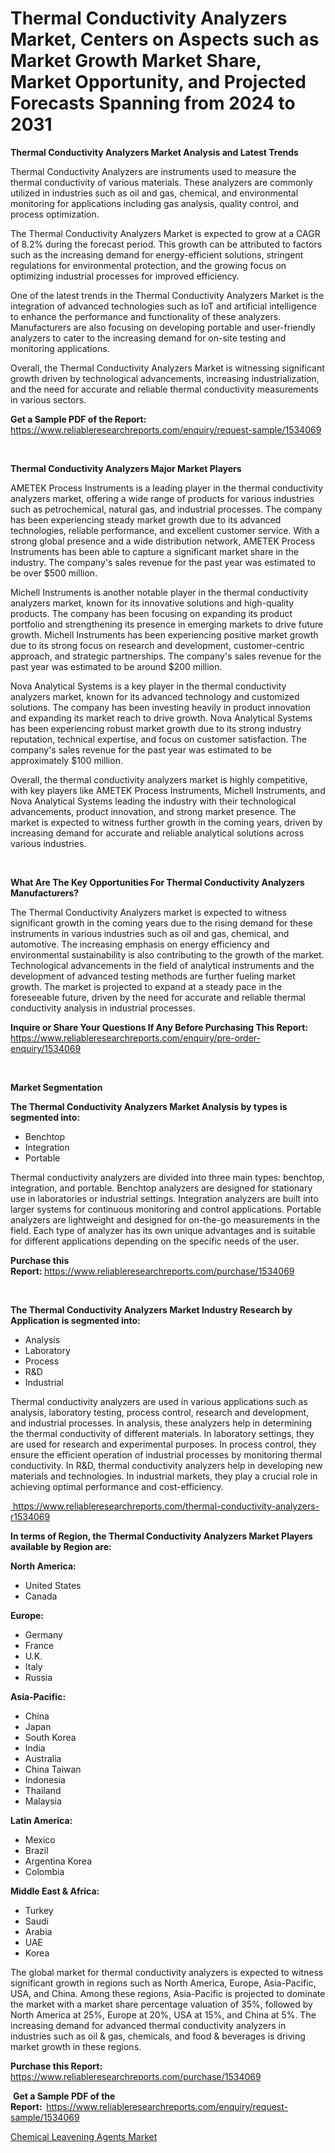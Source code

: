 <p><h1>Thermal Conductivity Analyzers Market, Centers on Aspects such as Market Growth Market Share, Market Opportunity, and Projected Forecasts Spanning from 2024 to 2031</h1></p><p><strong>Thermal Conductivity Analyzers Market Analysis and Latest Trends</strong></p>
<p><p>Thermal Conductivity Analyzers are instruments used to measure the thermal conductivity of various materials. These analyzers are commonly utilized in industries such as oil and gas, chemical, and environmental monitoring for applications including gas analysis, quality control, and process optimization.</p><p>The Thermal Conductivity Analyzers Market is expected to grow at a CAGR of 8.2% during the forecast period. This growth can be attributed to factors such as the increasing demand for energy-efficient solutions, stringent regulations for environmental protection, and the growing focus on optimizing industrial processes for improved efficiency.</p><p>One of the latest trends in the Thermal Conductivity Analyzers Market is the integration of advanced technologies such as IoT and artificial intelligence to enhance the performance and functionality of these analyzers. Manufacturers are also focusing on developing portable and user-friendly analyzers to cater to the increasing demand for on-site testing and monitoring applications.</p><p>Overall, the Thermal Conductivity Analyzers Market is witnessing significant growth driven by technological advancements, increasing industrialization, and the need for accurate and reliable thermal conductivity measurements in various sectors.</p></p>
<p><strong>Get a Sample PDF of the Report:&nbsp;</strong> <a href="https://www.reliableresearchreports.com/enquiry/request-sample/1534069">https://www.reliableresearchreports.com/enquiry/request-sample/1534069</a></p>
<p>&nbsp;</p>
<p><strong>Thermal Conductivity Analyzers Major Market Players</strong></p>
<p><p>AMETEK Process Instruments is a leading player in the thermal conductivity analyzers market, offering a wide range of products for various industries such as petrochemical, natural gas, and industrial processes. The company has been experiencing steady market growth due to its advanced technologies, reliable performance, and excellent customer service. With a strong global presence and a wide distribution network, AMETEK Process Instruments has been able to capture a significant market share in the industry. The company's sales revenue for the past year was estimated to be over $500 million.</p><p>Michell Instruments is another notable player in the thermal conductivity analyzers market, known for its innovative solutions and high-quality products. The company has been focusing on expanding its product portfolio and strengthening its presence in emerging markets to drive future growth. Michell Instruments has been experiencing positive market growth due to its strong focus on research and development, customer-centric approach, and strategic partnerships. The company's sales revenue for the past year was estimated to be around $200 million.</p><p>Nova Analytical Systems is a key player in the thermal conductivity analyzers market, known for its advanced technology and customized solutions. The company has been investing heavily in product innovation and expanding its market reach to drive growth. Nova Analytical Systems has been experiencing robust market growth due to its strong industry reputation, technical expertise, and focus on customer satisfaction. The company's sales revenue for the past year was estimated to be approximately $100 million.</p><p>Overall, the thermal conductivity analyzers market is highly competitive, with key players like AMETEK Process Instruments, Michell Instruments, and Nova Analytical Systems leading the industry with their technological advancements, product innovation, and strong market presence. The market is expected to witness further growth in the coming years, driven by increasing demand for accurate and reliable analytical solutions across various industries.</p></p>
<p>&nbsp;</p>
<p><strong>What Are The Key Opportunities For Thermal Conductivity Analyzers Manufacturers?</strong></p>
<p><p>The Thermal Conductivity Analyzers market is expected to witness significant growth in the coming years due to the rising demand for these instruments in various industries such as oil and gas, chemical, and automotive. The increasing emphasis on energy efficiency and environmental sustainability is also contributing to the growth of the market. Technological advancements in the field of analytical instruments and the development of advanced testing methods are further fueling market growth. The market is projected to expand at a steady pace in the foreseeable future, driven by the need for accurate and reliable thermal conductivity analysis in industrial processes.</p></p>
<p><strong>Inquire or Share Your Questions If Any Before Purchasing This Report:</strong> <a href="https://www.reliableresearchreports.com/enquiry/pre-order-enquiry/1534069">https://www.reliableresearchreports.com/enquiry/pre-order-enquiry/1534069</a></p>
<p>&nbsp;</p>
<p><strong>Market Segmentation</strong></p>
<p><strong>The Thermal Conductivity Analyzers Market Analysis by types is segmented into:</strong></p>
<p><ul><li>Benchtop</li><li>Integration</li><li>Portable</li></ul></p>
<p><p>Thermal conductivity analyzers are divided into three main types: benchtop, integration, and portable. Benchtop analyzers are designed for stationary use in laboratories or industrial settings. Integration analyzers are built into larger systems for continuous monitoring and control applications. Portable analyzers are lightweight and designed for on-the-go measurements in the field. Each type of analyzer has its own unique advantages and is suitable for different applications depending on the specific needs of the user.</p></p>
<p><strong>Purchase this Report:&nbsp;</strong><a href="https://www.reliableresearchreports.com/purchase/1534069">https://www.reliableresearchreports.com/purchase/1534069</a></p>
<p>&nbsp;</p>
<p><strong>The Thermal Conductivity Analyzers Market Industry Research by Application is segmented into:</strong></p>
<p><ul><li>Analysis</li><li>Laboratory</li><li>Process</li><li>R&D</li><li>Industrial</li></ul></p>
<p><p>Thermal conductivity analyzers are used in various applications such as analysis, laboratory testing, process control, research and development, and industrial processes. In analysis, these analyzers help in determining the thermal conductivity of different materials. In laboratory settings, they are used for research and experimental purposes. In process control, they ensure the efficient operation of industrial processes by monitoring thermal conductivity. In R&D, thermal conductivity analyzers help in developing new materials and technologies. In industrial markets, they play a crucial role in achieving optimal performance and cost-efficiency.</p></p>
<p><a href="https://www.reliableresearchreports.com/thermal-conductivity-analyzers-r1534069">&nbsp;https://www.reliableresearchreports.com/thermal-conductivity-analyzers-r1534069</a></p>
<p><strong>In terms of Region, the Thermal Conductivity Analyzers Market Players available by Region are:</strong></p>
<p>
    <p> <strong> North America: </strong>
        <ul>
            <li>United States</li>
            <li>Canada</li>
        </ul>
        </p> 
    <p> <strong> Europe: </strong>
        <ul>
            <li>Germany</li>
            <li>France</li>
            <li>U.K.</li>
            <li>Italy</li>
            <li>Russia</li>
        </ul>
        </p> 
    <p> <strong> Asia-Pacific: </strong>
        <ul>
            <li>China</li>
            <li>Japan</li>
            <li>South Korea</li>
            <li>India</li>
            <li>Australia</li>
            <li>China Taiwan</li>
            <li>Indonesia</li>
            <li>Thailand</li>
            <li>Malaysia</li>
        </ul>
        </p> 
    <p> <strong> Latin America: </strong>
        <ul>
            <li>Mexico</li>
            <li>Brazil</li>
            <li>Argentina Korea</li>
            <li>Colombia</li>
        </ul>
        </p> 
    <p> <strong> Middle East & Africa: </strong>
        <ul>
            <li>Turkey</li>
            <li>Saudi</li>
            <li>Arabia</li>
            <li>UAE</li>
            <li>Korea</li>
        </ul>
    </p>
    </p>
<p><p>The global market for thermal conductivity analyzers is expected to witness significant growth in regions such as North America, Europe, Asia-Pacific, USA, and China. Among these regions, Asia-Pacific is projected to dominate the market with a market share percentage valuation of 35%, followed by North America at 25%, Europe at 20%, USA at 15%, and China at 5%. The increasing demand for advanced thermal conductivity analyzers in industries such as oil & gas, chemicals, and food & beverages is driving market growth in these regions.</p></p>
<p><strong>Purchase this Report: </strong><a href="https://www.reliableresearchreports.com/purchase/1534069">https://www.reliableresearchreports.com/purchase/1534069</a></p>
<p>&nbsp;<strong>Get a Sample PDF of the Report:&nbsp;&nbsp;</strong><a href="https://www.reliableresearchreports.com/enquiry/request-sample/1534069">https://www.reliableresearchreports.com/enquiry/request-sample/1534069</a></p>
<p><strong></strong></p>
<p><p><a href="https://skillful-vermicelli-b89.notion.site/Chemical-Leavening-Agents-Market-Analysis-and-Sze-Forecasted-for-period-from-2024-to-2031-18e89a2b9b8d4df2969e505ba9b5c642">Chemical Leavening Agents Market</a></p></p>
